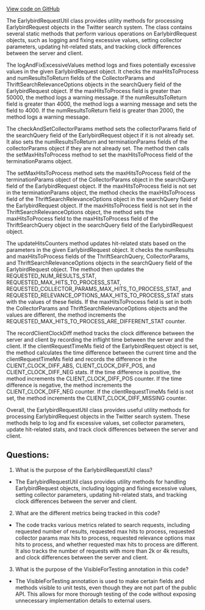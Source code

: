 [View code on GitHub](https://github.com/misbahsy/the-algorithm/src/java/com/twitter/search/earlybird/common/EarlybirdRequestUtil.java)

The EarlybirdRequestUtil class provides utility methods for processing EarlybirdRequest objects in the Twitter search system. The class contains several static methods that perform various operations on EarlybirdRequest objects, such as logging and fixing excessive values, setting collector parameters, updating hit-related stats, and tracking clock differences between the server and client.

The logAndFixExcessiveValues method logs and fixes potentially excessive values in the given EarlybirdRequest object. It checks the maxHitsToProcess and numResultsToReturn fields of the CollectorParams and ThriftSearchRelevanceOptions objects in the searchQuery field of the EarlybirdRequest object. If the maxHitsToProcess field is greater than 50000, the method logs a warning message. If the numResultsToReturn field is greater than 4000, the method logs a warning message and sets the field to 4000. If the numResultsToReturn field is greater than 2000, the method logs a warning message. 

The checkAndSetCollectorParams method sets the collectorParams field of the searchQuery field of the EarlybirdRequest object if it is not already set. It also sets the numResultsToReturn and terminationParams fields of the collectorParams object if they are not already set. The method then calls the setMaxHitsToProcess method to set the maxHitsToProcess field of the terminationParams object.

The setMaxHitsToProcess method sets the maxHitsToProcess field of the terminationParams object of the CollectorParams object in the searchQuery field of the EarlybirdRequest object. If the maxHitsToProcess field is not set in the terminationParams object, the method checks the maxHitsToProcess field of the ThriftSearchRelevanceOptions object in the searchQuery field of the EarlybirdRequest object. If the maxHitsToProcess field is not set in the ThriftSearchRelevanceOptions object, the method sets the maxHitsToProcess field to the maxHitsToProcess field of the ThriftSearchQuery object in the searchQuery field of the EarlybirdRequest object.

The updateHitsCounters method updates hit-related stats based on the parameters in the given EarlybirdRequest object. It checks the numResults and maxHitsToProcess fields of the ThriftSearchQuery, CollectorParams, and ThriftSearchRelevanceOptions objects in the searchQuery field of the EarlybirdRequest object. The method then updates the REQUESTED_NUM_RESULTS_STAT, REQUESTED_MAX_HITS_TO_PROCESS_STAT, REQUESTED_COLLECTOR_PARAMS_MAX_HITS_TO_PROCESS_STAT, and REQUESTED_RELEVANCE_OPTIONS_MAX_HITS_TO_PROCESS_STAT stats with the values of these fields. If the maxHitsToProcess field is set in both the CollectorParams and ThriftSearchRelevanceOptions objects and the values are different, the method increments the REQUESTED_MAX_HITS_TO_PROCESS_ARE_DIFFERENT_STAT counter.

The recordClientClockDiff method tracks the clock difference between the server and client by recording the inflight time between the server and the client. If the clientRequestTimeMs field of the EarlybirdRequest object is set, the method calculates the time difference between the current time and the clientRequestTimeMs field and records the difference in the CLIENT_CLOCK_DIFF_ABS, CLIENT_CLOCK_DIFF_POS, and CLIENT_CLOCK_DIFF_NEG stats. If the time difference is positive, the method increments the CLIENT_CLOCK_DIFF_POS counter. If the time difference is negative, the method increments the CLIENT_CLOCK_DIFF_NEG counter. If the clientRequestTimeMs field is not set, the method increments the CLIENT_CLOCK_DIFF_MISSING counter.

Overall, the EarlybirdRequestUtil class provides useful utility methods for processing EarlybirdRequest objects in the Twitter search system. These methods help to log and fix excessive values, set collector parameters, update hit-related stats, and track clock differences between the server and client.
## Questions: 
 1. What is the purpose of the EarlybirdRequestUtil class?
- The EarlybirdRequestUtil class provides utility methods for handling EarlybirdRequest objects, including logging and fixing excessive values, setting collector parameters, updating hit-related stats, and tracking clock differences between the server and client.

2. What are the different metrics being tracked in this code?
- The code tracks various metrics related to search requests, including requested number of results, requested max hits to process, requested collector params max hits to process, requested relevance options max hits to process, and whether requested max hits to process are different. It also tracks the number of requests with more than 2k or 4k results, and clock differences between the server and client.

3. What is the purpose of the VisibleForTesting annotation in this code?
- The VisibleForTesting annotation is used to make certain fields and methods visible to unit tests, even though they are not part of the public API. This allows for more thorough testing of the code without exposing unnecessary implementation details to external users.